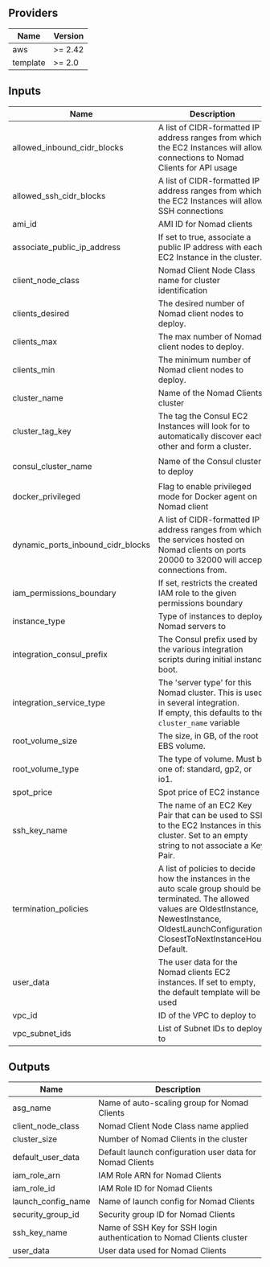 ## Providers

| Name | Version |
|------|---------|
| aws | >= 2.42 |
| template | >= 2.0 |

## Inputs

| Name | Description | Type | Default | Required |
|------|-------------|------|---------|:-----:|
| allowed\_inbound\_cidr\_blocks | A list of CIDR-formatted IP address ranges from which the EC2 Instances will allow connections to Nomad Clients for API usage | `list(string)` | n/a | yes |
| allowed\_ssh\_cidr\_blocks | A list of CIDR-formatted IP address ranges from which the EC2 Instances will allow SSH connections | `list(string)` | `[]` | no |
| ami\_id | AMI ID for Nomad clients | `any` | n/a | yes |
| associate\_public\_ip\_address | If set to true, associate a public IP address with each EC2 Instance in the cluster. | `bool` | `true` | no |
| client\_node\_class | Nomad Client Node Class name for cluster identification | `string` | `"nomad-client"` | no |
| clients\_desired | The desired number of Nomad client nodes to deploy. | `number` | `6` | no |
| clients\_max | The max number of Nomad client nodes to deploy. | `number` | `8` | no |
| clients\_min | The minimum number of Nomad client nodes to deploy. | `number` | `3` | no |
| cluster\_name | Name of the Nomad Clients cluster | `string` | `"nomad-client"` | no |
| cluster\_tag\_key | The tag the Consul EC2 Instances will look for to automatically discover each other and form a cluster. | `string` | `"consul-servers"` | no |
| consul\_cluster\_name | Name of the Consul cluster to deploy | `string` | `"consul-nomad-prototype"` | no |
| docker\_privileged | Flag to enable privileged mode for Docker agent on Nomad client | `bool` | `false` | no |
| dynamic\_ports\_inbound\_cidr\_blocks | A list of CIDR-formatted IP address ranges from which the services hosted on Nomad clients on ports 20000 to 32000 will accept connections from. | `list(string)` | n/a | yes |
| iam\_permissions\_boundary | If set, restricts the created IAM role to the given permissions boundary | `string` | n/a | yes |
| instance\_type | Type of instances to deploy Nomad servers to | `string` | `"t2.medium"` | no |
| integration\_consul\_prefix | The Consul prefix used by the various integration scripts during initial instance boot. | `string` | `"terraform/"` | no |
| integration\_service\_type | The 'server type' for this Nomad cluster. This is used in several integration.<br>If empty, this defaults to the `cluster_name` variable | `string` | `""` | no |
| root\_volume\_size | The size, in GB, of the root EBS volume. | `number` | `50` | no |
| root\_volume\_type | The type of volume. Must be one of: standard, gp2, or io1. | `string` | `"gp2"` | no |
| spot\_price | Spot price of EC2 instance | `string` | `""` | no |
| ssh\_key\_name | The name of an EC2 Key Pair that can be used to SSH to the EC2 Instances in this cluster. Set to an empty string to not associate a Key Pair. | `string` | `""` | no |
| termination\_policies | A list of policies to decide how the instances in the auto scale group should be terminated. The allowed values are OldestInstance, NewestInstance, OldestLaunchConfiguration, ClosestToNextInstanceHour, Default. | `string` | `"Default"` | no |
| user\_data | The user data for the Nomad clients EC2 instances. If set to empty, the default template will be used | `string` | `""` | no |
| vpc\_id | ID of the VPC to deploy to | `any` | n/a | yes |
| vpc\_subnet\_ids | List of Subnet IDs to deploy to | `list(string)` | n/a | yes |

## Outputs

| Name | Description |
|------|-------------|
| asg\_name | Name of auto-scaling group for Nomad Clients |
| client\_node\_class | Nomad Client Node Class name applied |
| cluster\_size | Number of Nomad Clients in the cluster |
| default\_user\_data | Default launch configuration user data for Nomad Clients |
| iam\_role\_arn | IAM Role ARN for Nomad Clients |
| iam\_role\_id | IAM Role ID for Nomad Clients |
| launch\_config\_name | Name of launch config for Nomad Clients |
| security\_group\_id | Security group ID for Nomad Clients |
| ssh\_key\_name | Name of SSH Key for SSH login authentication to Nomad Clients cluster |
| user\_data | User data used for Nomad Clients |

